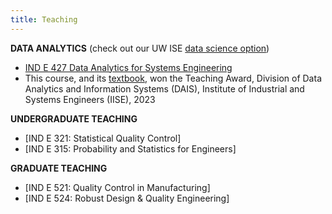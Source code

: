 ```yaml
---
title: Teaching
---
```


**DATA ANALYTICS**  (check out our UW ISE [data science option](https://ise.washington.edu/students/BSIE/data-science-option))

- [IND E 427 Data Analytics for Systems Engineering](http://analytics.shuaihuang.info/)
- This course, and its [textbook](https://www.shuaihuang.info/book), won the Teaching Award, Division of Data Analytics and Information Systems (DAIS), Institute of Industrial and Systems Engineers (IISE), 2023



**UNDERGRADUATE TEACHING**

- [IND E 321: Statistical Quality Control]
- [IND E 315: Probability and Statistics for Engineers]

**GRADUATE TEACHING**

- [IND E 521: Quality Control in Manufacturing]
- [IND E 524: Robust Design & Quality Engineering]


